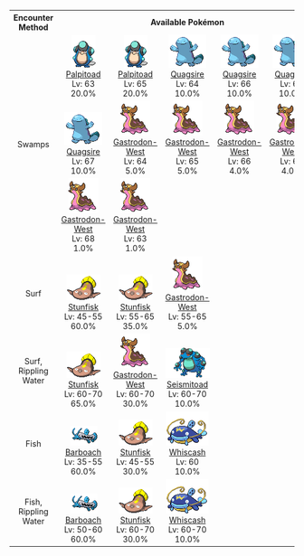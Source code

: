 <table><tr><th colspan="1">Encounter Method</th><th colspan="5" style = "text-align: center;">Available Pokémon</th></tr>
<tr><td rowspan="3" style="vertical-align: middle; word-wrap: break-word; text-align: center;">Swamps</td><td style="text-align: center; vertical-align: bottom;"> <img src="../../img/animated/536.gif"> <br> <a href="../../pokemons/536">Palpitoad</a> <br> Lv: 63 <br> 20.0% </td><td style="text-align: center; vertical-align: bottom;"> <img src="../../img/animated/536.gif"> <br> <a href="../../pokemons/536">Palpitoad</a> <br> Lv: 65 <br> 20.0% </td><td style="text-align: center; vertical-align: bottom;"> <img src="../../img/animated/195.gif"> <br> <a href="../../pokemons/195">Quagsire</a> <br> Lv: 64 <br> 10.0% </td><td style="text-align: center; vertical-align: bottom;"> <img src="../../img/animated/195.gif"> <br> <a href="../../pokemons/195">Quagsire</a> <br> Lv: 66 <br> 10.0% </td><td style="text-align: center; vertical-align: bottom;"> <img src="../../img/animated/195.gif"> <br> <a href="../../pokemons/195">Quagsire</a> <br> Lv: 65 <br> 10.0% </td></tr>
<tr><td style="text-align: center; vertical-align: bottom;"> <img src="../../img/animated/195.gif"> <br> <a href="../../pokemons/195">Quagsire</a> <br> Lv: 67 <br> 10.0% </td><td style="text-align: center; vertical-align: bottom;"> <img src="../../img/animated/423-west.gif"> <br> <a href="../../pokemons/423">Gastrodon-West</a> <br> Lv: 64 <br> 5.0% </td><td style="text-align: center; vertical-align: bottom;"> <img src="../../img/animated/423-west.gif"> <br> <a href="../../pokemons/423">Gastrodon-West</a> <br> Lv: 65 <br> 5.0% </td><td style="text-align: center; vertical-align: bottom;"> <img src="../../img/animated/423-west.gif"> <br> <a href="../../pokemons/423">Gastrodon-West</a> <br> Lv: 66 <br> 4.0% </td><td style="text-align: center; vertical-align: bottom;"> <img src="../../img/animated/423-west.gif"> <br> <a href="../../pokemons/423">Gastrodon-West</a> <br> Lv: 67 <br> 4.0% </td></tr>
<tr><td style="text-align: center; vertical-align: bottom;"> <img src="../../img/animated/423-west.gif"> <br> <a href="../../pokemons/423">Gastrodon-West</a> <br> Lv: 68 <br> 1.0% </td><td style="text-align: center; vertical-align: bottom;"> <img src="../../img/animated/423-west.gif"> <br> <a href="../../pokemons/423">Gastrodon-West</a> <br> Lv: 63 <br> 1.0% </td><td></td><td></td><td></td></tr>
<tr><td rowspan="1" style="vertical-align: middle; word-wrap: break-word; text-align: center;">Surf</td><td style="text-align: center; vertical-align: bottom;"> <img src="../../img/animated/618.gif"> <br> <a href="../../pokemons/618">Stunfisk</a> <br> Lv: 45-55 <br> 60.0% </td><td style="text-align: center; vertical-align: bottom;"> <img src="../../img/animated/618.gif"> <br> <a href="../../pokemons/618">Stunfisk</a> <br> Lv: 55-65 <br> 35.0% </td><td style="text-align: center; vertical-align: bottom;"> <img src="../../img/animated/423-west.gif"> <br> <a href="../../pokemons/423">Gastrodon-West</a> <br> Lv: 55-65 <br> 5.0% </td><td></td><td></td></tr>
<tr><td rowspan="1" style="vertical-align: middle; word-wrap: break-word; text-align: center;">Surf, Rippling Water</td><td style="text-align: center; vertical-align: bottom;"> <img src="../../img/animated/618.gif"> <br> <a href="../../pokemons/618">Stunfisk</a> <br> Lv: 60-70 <br> 65.0% </td><td style="text-align: center; vertical-align: bottom;"> <img src="../../img/animated/423-west.gif"> <br> <a href="../../pokemons/423">Gastrodon-West</a> <br> Lv: 60-70 <br> 30.0% </td><td style="text-align: center; vertical-align: bottom;"> <img src="../../img/animated/537.gif"> <br> <a href="../../pokemons/537">Seismitoad</a> <br> Lv: 60-70 <br> 10.0% </td><td></td><td></td></tr>
<tr><td rowspan="1" style="vertical-align: middle; word-wrap: break-word; text-align: center;">Fish</td><td style="text-align: center; vertical-align: bottom;"> <img src="../../img/animated/339.gif"> <br> <a href="../../pokemons/339">Barboach</a> <br> Lv: 35-55 <br> 60.0% </td><td style="text-align: center; vertical-align: bottom;"> <img src="../../img/animated/618.gif"> <br> <a href="../../pokemons/618">Stunfisk</a> <br> Lv: 45-55 <br> 30.0% </td><td style="text-align: center; vertical-align: bottom;"> <img src="../../img/animated/340.gif"> <br> <a href="../../pokemons/340">Whiscash</a> <br> Lv: 60 <br> 10.0% </td><td></td><td></td></tr>
<tr><td rowspan="1" style="vertical-align: middle; word-wrap: break-word; text-align: center;">Fish, Rippling Water</td><td style="text-align: center; vertical-align: bottom;"> <img src="../../img/animated/339.gif"> <br> <a href="../../pokemons/339">Barboach</a> <br> Lv: 50-60 <br> 60.0% </td><td style="text-align: center; vertical-align: bottom;"> <img src="../../img/animated/618.gif"> <br> <a href="../../pokemons/618">Stunfisk</a> <br> Lv: 60-70 <br> 30.0% </td><td style="text-align: center; vertical-align: bottom;"> <img src="../../img/animated/340.gif"> <br> <a href="../../pokemons/340">Whiscash</a> <br> Lv: 60-70 <br> 10.0% </td><td></td><td></td></tr></table>